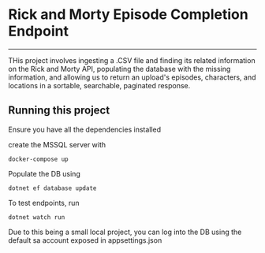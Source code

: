 # Rick and Morty Episode Completion Endpoint
---

THis project involves ingesting a .CSV file and finding its related information on the Rick and Morty API, populating the database with the missing information, and allowing us to return an upload's episodes, characters, and locations in a sortable, searchable, paginated response.

## Running this project
Ensure you have all the dependencies installed

create the MSSQL server with
```
docker-compose up
```

Populate the DB using
```
dotnet ef database update
```

To test endpoints, run
```
dotnet watch run
```

Due to this being a small local project, you can log into the DB using the default sa account exposed in appsettings.json


